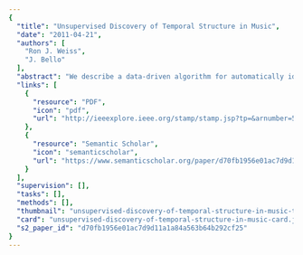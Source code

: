 ```yaml
---
{
  "title": "Unsupervised Discovery of Temporal Structure in Music",
  "date": "2011-04-21",
  "authors": [
    "Ron J. Weiss",
    "J. Bello"
  ],
  "abstract": "We describe a data-driven algorithm for automatically identifying repeated patterns in music which analyzes a feature matrix using shift-invariant probabilistic latent component analysis. We utilize sparsity constraints to automatically identify the number of patterns and their lengths, parameters that would normally need to be fixed in advance, as well as to control the structure of the decomposition. The proposed analysis is applied to beat-synchronous chromagrams in order to concurrently extract recurrent harmonic motifs and their locations within a song. We demonstrate how the analysis can be used to accurately identify riffs in popular music and explore the relationship between the derived parameters and a song's underlying metrical structure. Finally, we show how this analysis can be used for long-term music structure segmentation, resulting in an algorithm that is competitive with other state-of-the-art segmentation algorithms based on hidden Markov models and self similarity matrices.",
  "links": [
    {
      "resource": "PDF",
      "icon": "pdf",
      "url": "http://ieeexplore.ieee.org/stamp/stamp.jsp?tp=&arnumber=5753914"
    },
    {
      "resource": "Semantic Scholar",
      "icon": "semanticscholar",
      "url": "https://www.semanticscholar.org/paper/d70fb1956e01ac7d9d11a1a84a563b64b292cf25"
    }
  ],
  "supervision": [],
  "tasks": [],
  "methods": [],
  "thumbnail": "unsupervised-discovery-of-temporal-structure-in-music-thumb.jpg",
  "card": "unsupervised-discovery-of-temporal-structure-in-music-card.jpg",
  "s2_paper_id": "d70fb1956e01ac7d9d11a1a84a563b64b292cf25"
}
---
```


